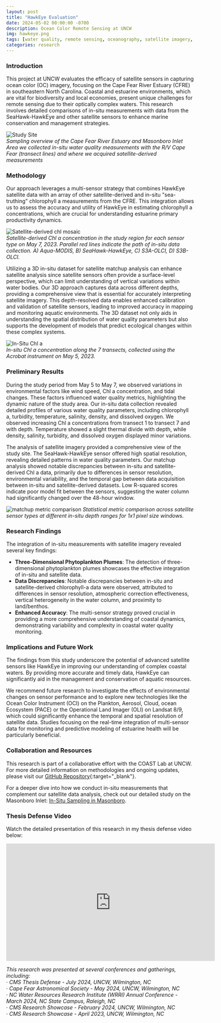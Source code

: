```yaml
---
layout: post
title: "HawkEye Evaluation"
date: 2024-05-02 00:00:00 -0700
description: Ocean Color Remote Sensing at UNCW
img: hawkeye.png
tags: [water quality, remote sensing, oceanography, satellite imagery, environmental monitoring]
categories: research
---
```


### Introduction
This project at UNCW evaluates the efficacy of satellite sensors in capturing ocean color (OC) imagery, focusing on the Cape Fear River Estuary (CFRE) in southeastern North Carolina. Coastal and estuarine environments, which are vital for biodiversity and local economies, present unique challenges for remote sensing due to their optically complex waters. This research involves detailed comparisons of in-situ measurements with data from the SeaHawk-HawkEye and other satellite sensors to enhance marine conservation and management strategies.

![Study Site](/mitchtorkelson/assets/img/for_posts/studysite_mosaic_presentation.png)  
*Sampling overview of the Cape Fear River Estuary and Masonboro Inlet Area we collected in-situ water quality measurements with the R/V Cape Fear (transect lines) and where we acquired satellite-derived measurements*

### Methodology
Our approach leverages a multi-sensor strategy that combines HawkEye satellite data with an array of other satellite-derived and in-situ "sea-truthing" chlorophyll a measurements from the CFRE. This integration allows us to assess the accuracy and utility of HawkEye in estimating chlorophyll a concentrations, which are crucial for understanding estuarine primary productivity dynamics.

![Satellite-derived chl mosaic](/mitchtorkelson/assets/img/for_posts/mosaic_masonboro_chl_single.png)  
*Satellite-derived Chl a concentration in the study region for each sensor type on May 7, 2023. Parallel red lines indicate the path of in-situ data collection. A) Aqua-MODIS, B) SeaHawk-HawkEye, C) S3A-OLCI, D) S3B-OLCI.*

Utilizing a 3D in-situ dataset for satellite matchup analysis can enhance satellite analysis since satellite sensors often provide a surface-level perspective, which can limit understanding of vertical variations within water bodies. Our 3D approach captures data across different depths, providing a comprehensive view that is essential for accurately interpreting satellite imagery. This depth-resolved data enables enhanced calibration and validation of satellite sensors, leading to improved accuracy in mapping and monitoring aquatic environments. The 3D dataset not only aids in understanding the spatial distribution of water quality parameters but also supports the development of models that predict ecological changes within these complex systems.

![In-Situ Chl a](/mitchtorkelson/assets/img/for_posts/chl.gif)  
*In-situ Chl a concentration along the 7 transects, collected using the Acrobat instrument on May 5, 2023.*

### Preliminary Results

During the study period from May 5 to May 7, we observed variations in environmental factors like wind speed, Chl a concentration, and tidal changes. These factors influenced water quality metrics, highlighting the dynamic nature of the study area. Our in-situ data collection revealed detailed profiles of various water quality parameters, including chlorophyll a, turbidity, temperature, salinity, density, and dissolved oxygen. We observed increasing Chl a concentrations from transect 1 to transect 7 and with depth. Temperature showed a slight thermal divide with depth, while density, salinity, turbidity, and dissolved oxygen displayed minor variations.

The analysis of satellite imagery provided a comprehensive view of the study site. The SeaHawk-HawkEye sensor offered high spatial resolution, revealing detailed patterns in water quality parameters. Our matchup analysis showed notable discrepancies between in-situ and satellite-derived Chl a data, primarily due to differences in sensor resolution, environmental variability, and the temporal gap between data acquisition between in-situ and satellite-derived datasets. Low R-squared scores indicate poor model fit between the sensors, suggesting the water column had significantly changed over the 48-hour window.

![matchup metric comparison](/mitchtorkelson/assets/img/for_posts/metric_mosaic.png)
*Statistical metric comparison across satellite sensor types at different in-situ depth ranges for 1x1 pixel size windows.*

### Research Findings
The integration of in-situ measurements with satellite imagery revealed several key findings:
- **Three-Dimensional Phytoplankton Plumes**: The detection of three-dimensional phytoplankton plumes showcases the effective integration of in-situ and satellite data.
- **Data Discrepancies**: Notable discrepancies between in-situ and satellite-derived chlorophyll-a data were observed, attributed to differences in sensor resolution, atmospheric correction effectiveness, vertical heterogeneity in the water column, and proximity to land/benthos.
- **Enhanced Accuracy**: The multi-sensor strategy proved crucial in providing a more comprehensive understanding of coastal dynamics, demonstrating variability and complexity in coastal water quality monitoring.

### Implications and Future Work
The findings from this study underscore the potential of advanced satellite sensors like HawkEye in improving our understanding of complex coastal waters. By providing more accurate and timely data, HawkEye can significantly aid in the management and conservation of aquatic resources. 

We recommend future research to investigate the effects of environmental changes on sensor performance and to explore new technologies like the Ocean Color Instrument (OCI) on the Plankton, Aerosol, Cloud, ocean Ecosystem (PACE) or the Operational Land Imager (OLI) on Landsat 8/9, which could significantly enhance the temporal and spatial resolution of satellite data. Studies focusing on the real-time integration of multi-sensor data for monitoring and predictive modeling of estuarine health will be particularly beneficial.

### Collaboration and Resources
This research is part of a collaborative effort with the COAST Lab at UNCW. For more detailed information on methodologies and ongoing updates, please visit our [GitHub Repository](https://github.com/COAST-Lab/HawkEye_Evaluation){:target="_blank"}.  

For a deeper dive into how we conduct in-situ measurements that complement our satellite data analysis, check out our detailed study on the Masonboro Inlet: [In-Situ Sampling in Masonboro](https://dinodiver.github.io/mitchtorkelson/waterquality-masonboro/).  

### Thesis Defense Video
Watch the detailed presentation of this research in my thesis defense video below:

<iframe width="560" height="315" src="https://www.youtube.com/embed/n_ooO1NqXgc" title="YouTube video player" frameborder="0" allow="accelerometer; autoplay; clipboard-write; encrypted-media; gyroscope; picture-in-picture" allowfullscreen></iframe>

*This research was presented at several conferences and gatherings, including:*  
·	*CMS Thesis Defense - July 2024, UNCW, Wilmington, NC*  
·	*Cape Fear Astronomical Society - May 2024, UNCW, Wilmington, NC*  
·	*NC Water Resources Research Institute (WRRI) Annual Conference - March 2024, NC State Campus, Raleigh, NC*  
·	*CMS Research Showcase - February 2024, UNCW, Wilmington, NC*  
·	*CMS Research Showcase - April 2023, UNCW, Wilmington, NC*  
